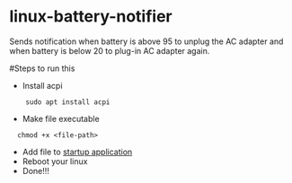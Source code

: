 # linux-battery-notifier
Sends notification when battery is above 95 to unplug the AC adapter and when battery is below 20 to plug-in AC adapter again.

#Steps to run this

- Install acpi
``` 
    sudo apt install acpi 
```
- Make file executable
```
  chmod +x <file-path>
```
- Add file to [startup application](https://www.simplified.guide/gnome/automatically-run-program-on-startup)
- Reboot your linux
- Done!!!
